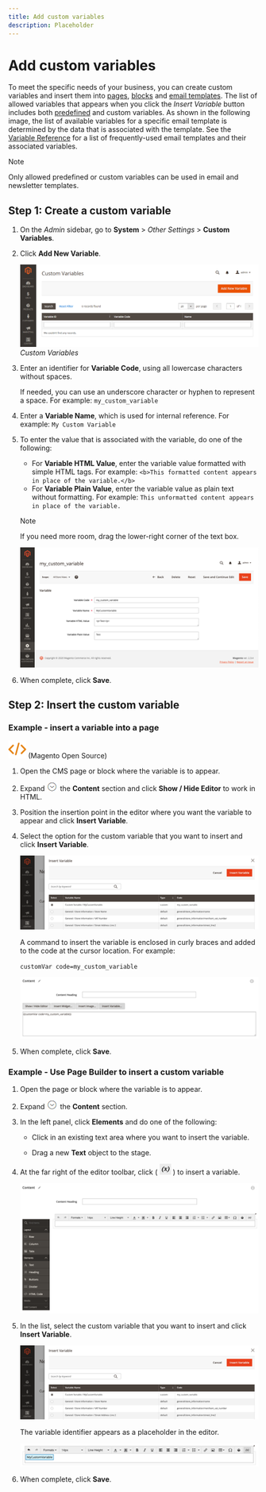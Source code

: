 ```yaml
---
title: Add custom variables
description: Placeholder
---
```

# Add custom variables

To meet the specific needs of your business, you can create custom variables and insert them into [pages](../content-design/pages.md), [blocks](../content-design/blocks.md) and [email templates](email-templates.md). The list of allowed variables that appears when you click the _Insert Variable_ button includes both [predefined](variables-predefined.md) and custom variables. As shown in the following image, the list of available variables for a specific email template is determined by the data that is associated with the template. See the [Variable Reference](variables-reference.md) for a list of frequently-used email templates and their associated variables.

>[!NOTE]
>
>Only allowed predefined or custom variables can be used in email and newsletter templates.

## Step 1: Create a custom variable

1. On the _Admin_ sidebar, go to **System** > _Other Settings_ > **Custom Variables**.

1. Click **Add New Variable**.

   ![Custom variables](./assets/variables-custom.png)<!-- zoom -->
   _Custom Variables_

1. Enter an identifier for **Variable Code**, using all lowercase characters without spaces.

   If needed, you can use an underscore character or hyphen to represent a space. For example: `my_custom_variable`

1. Enter a **Variable Name**, which is used for internal reference. For example: `My Custom Variable`

1. To enter the value that is associated with the variable, do one of the following:

   - For **Variable HTML Value**, enter the variable value formatted with simple HTML tags. For example:
      `<b>This formatted content appears in place of the variable.</b>`
   - For **Variable Plain Value**, enter the variable value as plain text without formatting. For example:
      `This unformatted content appears in place of the variable.`

   >[!NOTE]
   >
   >If you need more room, drag the lower-right corner of the text box.

   ![New custom variable](./assets/variable-custom-add.png)<!-- zoom -->

1. When complete, click **Save**.

## Step 2: Insert the custom variable

### Example - insert a variable into a page

![Magento Open Source](../assets/open-source.svg) (Magento Open Source)

1. Open the CMS page or block where the variable is to appear.

1. Expand ![Expansion selector](../assets/icon-display-expand.png) the **Content** section and click **Show / Hide Editor** to work in HTML.

1. Position the insertion point in the editor where you want the variable to appear and click **Insert Variable**.

1. Select the option for the custom variable that you want to insert and click **Insert Variable**.

   ![New custom variable](./assets/variable-custom-insert-select.png)<!-- zoom -->

   A command to insert the variable is enclosed in curly braces and added to the code at the cursor location. For example:

   `customVar code=my_custom_variable`

   ![New custom variable](./assets/variable-custom-insert-content.png)<!-- zoom -->

1. When complete, click **Save**.

### Example - Use Page Builder to insert a custom variable

1. Open the page or block where the variable is to appear.

1. Expand ![Expansion selector](../assets/icon-display-expand.png) the **Content** section.

1. In the left panel, click **Elements** and do one of the following:

   - Click in an existing text area where you want to insert the variable.

   - Drag a new **Text** object to the stage.

1. At the far right of the editor toolbar, click ( ![Insert variable](./assets/editor-btn-insert-variable.png) ) to insert a variable.

   ![Page Builder stage and panel](./assets/variable-custom-pagebuilder-stage.png)<!-- zoom -->

1. In the list, select the custom variable that you want to insert and click **Insert Variable**.

   ![New custom variable](./assets/variable-custom-insert-select.png)<!-- zoom -->

   The variable identifier appears as a placeholder in the editor.

   ![Page Builder stage - variable placeholder](./assets/pagebuilder-variable-inserted.png)<!-- zoom -->

1. When complete, click **Save**.
